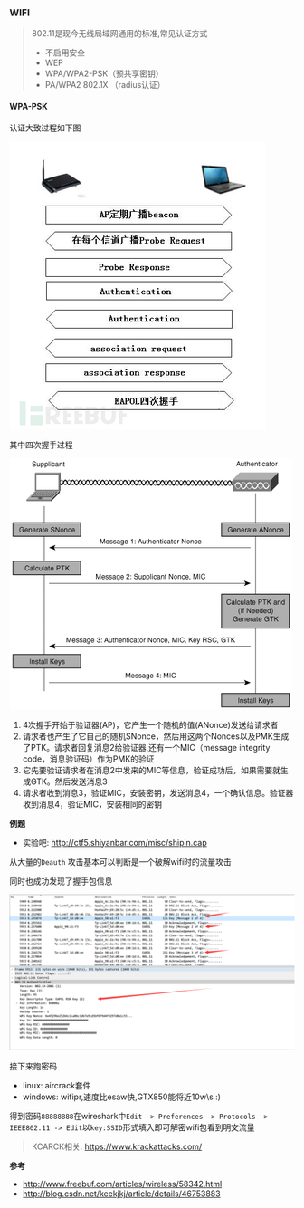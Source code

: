 ### WIFI

> 802.11是现今无线局域网通用的标准,常见认证方式
>
> - 不启用安全‍‍
> - WEP‍‍
> - WPA/WPA2-PSK（预共享密钥）‍‍
> - PA/WPA2 802.1X （radius认证）

#### WPA-PSK

认证大致过程如下图

![wpa-psk](./figure/wpa-psk.png)

其中四次握手过程

![eapol](./figure/eapol.png)

1. 4次握手开始于验证器(AP)，它产生一个随机的值(ANonce)发送给请求者
2. 请求者也产生了它自己的随机SNonce，然后用这两个Nonces以及PMK生成了PTK。请求者回复消息2给验证器,还有一个MIC（message integrity code，消息验证码）作为PMK的验证
3. 它先要验证请求者在消息2中发来的MIC等信息，验证成功后，如果需要就生成GTK。然后发送消息3
4. 请求者收到消息3，验证MIC，安装密钥，发送消息4，一个确认信息。验证器收到消息4，验证MIC，安装相同的密钥

**例题**  

- 实验吧: http://ctf5.shiyanbar.com/misc/shipin.cap

从大量的`Deauth` 攻击基本可以判断是一个破解wifi时的流量攻击

同时也成功发现了握手包信息

![shiyanba-wpa](./figure/shiyanba-wpa.png)

接下来跑密码

- linux: aircrack套件
- windows: wifipr,速度比esaw快,GTX850能将近10w\s  :)

得到密码`88888888`在wireshark中`Edit -> Preferences -> Protocols -> IEEE802.11 -> Edit`以`key:SSID`形式填入即可解密wifi包看到明文流量

> KCARCK相关: https://www.krackattacks.com/

**参考**

- http://www.freebuf.com/articles/wireless/58342.html
- http://blog.csdn.net/keekjkj/article/details/46753883